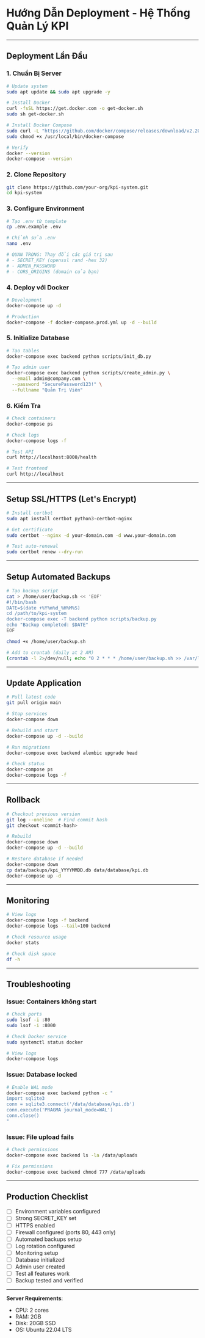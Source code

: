 # Hướng Dẫn Deployment - Hệ Thống Quản Lý KPI

---

## Deployment Lần Đầu

### 1. Chuẩn Bị Server

```bash
# Update system
sudo apt update && sudo apt upgrade -y

# Install Docker
curl -fsSL https://get.docker.com -o get-docker.sh
sudo sh get-docker.sh

# Install Docker Compose
sudo curl -L "https://github.com/docker/compose/releases/download/v2.20.0/docker-compose-$(uname -s)-$(uname -m)" -o /usr/local/bin/docker-compose
sudo chmod +x /usr/local/bin/docker-compose

# Verify
docker --version
docker-compose --version
```

### 2. Clone Repository

```bash
git clone https://github.com/your-org/kpi-system.git
cd kpi-system
```

### 3. Configure Environment

```bash
# Tạo .env từ template
cp .env.example .env

# Chỉnh sửa .env
nano .env

# QUAN TRỌNG: Thay đổi các giá trị sau
# - SECRET_KEY (openssl rand -hex 32)
# - ADMIN_PASSWORD
# - CORS_ORIGINS (domain của bạn)
```

### 4. Deploy với Docker

```bash
# Development
docker-compose up -d

# Production
docker-compose -f docker-compose.prod.yml up -d --build
```

### 5. Initialize Database

```bash
# Tạo tables
docker-compose exec backend python scripts/init_db.py

# Tạo admin user
docker-compose exec backend python scripts/create_admin.py \
  --email admin@company.com \
  --password "SecurePassword123!" \
  --fullname "Quản Trị Viên"
```

### 6. Kiểm Tra

```bash
# Check containers
docker-compose ps

# Check logs
docker-compose logs -f

# Test API
curl http://localhost:8000/health

# Test frontend
curl http://localhost
```

---

## Setup SSL/HTTPS (Let's Encrypt)

```bash
# Install certbot
sudo apt install certbot python3-certbot-nginx

# Get certificate
sudo certbot --nginx -d your-domain.com -d www.your-domain.com

# Test auto-renewal
sudo certbot renew --dry-run
```

---

## Setup Automated Backups

```bash
# Tạo backup script
cat > /home/user/backup.sh << 'EOF'
#!/bin/bash
DATE=$(date +%Y%m%d_%H%M%S)
cd /path/to/kpi-system
docker-compose exec -T backend python scripts/backup.py
echo "Backup completed: $DATE"
EOF

chmod +x /home/user/backup.sh

# Add to crontab (daily at 2 AM)
(crontab -l 2>/dev/null; echo "0 2 * * * /home/user/backup.sh >> /var/log/kpi-backup.log 2>&1") | crontab -
```

---

## Update Application

```bash
# Pull latest code
git pull origin main

# Stop services
docker-compose down

# Rebuild and start
docker-compose up -d --build

# Run migrations
docker-compose exec backend alembic upgrade head

# Check status
docker-compose ps
docker-compose logs -f
```

---

## Rollback

```bash
# Checkout previous version
git log --oneline  # Find commit hash
git checkout <commit-hash>

# Rebuild
docker-compose down
docker-compose up -d --build

# Restore database if needed
docker-compose down
cp data/backups/kpi_YYYYMMDD.db data/database/kpi.db
docker-compose up -d
```

---

## Monitoring

```bash
# View logs
docker-compose logs -f backend
docker-compose logs --tail=100 backend

# Check resource usage
docker stats

# Check disk space
df -h
```

---

## Troubleshooting

### Issue: Containers không start
```bash
# Check ports
sudo lsof -i :80
sudo lsof -i :8000

# Check Docker service
sudo systemctl status docker

# View logs
docker-compose logs
```

### Issue: Database locked
```bash
# Enable WAL mode
docker-compose exec backend python -c "
import sqlite3
conn = sqlite3.connect('/data/database/kpi.db')
conn.execute('PRAGMA journal_mode=WAL')
conn.close()
"
```

### Issue: File upload fails
```bash
# Check permissions
docker-compose exec backend ls -la /data/uploads

# Fix permissions
docker-compose exec backend chmod 777 /data/uploads
```

---

## Production Checklist

- [ ] Environment variables configured
- [ ] Strong SECRET_KEY set
- [ ] HTTPS enabled
- [ ] Firewall configured (ports 80, 443 only)
- [ ] Automated backups setup
- [ ] Log rotation configured
- [ ] Monitoring setup
- [ ] Database initialized
- [ ] Admin user created
- [ ] Test all features work
- [ ] Backup tested and verified

---

**Server Requirements**:
- CPU: 2 cores
- RAM: 2GB
- Disk: 20GB SSD
- OS: Ubuntu 22.04 LTS
